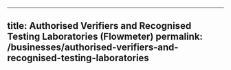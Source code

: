 
---
title: Authorised Verifiers and Recognised Testing Laboratories (Flowmeter)
permalink: /businesses/authorised-verifiers-and-recognised-testing-laboratories
---
